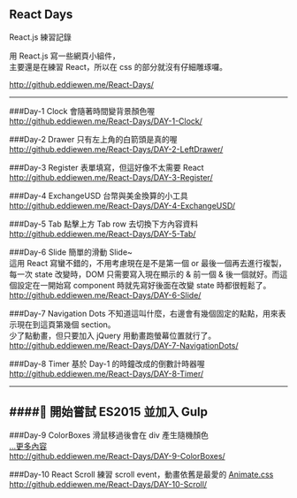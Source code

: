 ## React Days

React.js 練習記錄

用 React.js 寫一些網頁小組件，  
主要還是在練習 React，所以在 css 的部分就沒有仔細雕琢囉。

<http://github.eddiewen.me/React-Days/>

----

###Day-1 Clock
會隨著時間變背景顏色喔  
<http://github.eddiewen.me/React-Days/DAY-1-Clock/>

###Day-2 Drawer
只有左上角的白箭頭是真的喔  
<http://github.eddiewen.me/React-Days/DAY-2-LeftDrawer/>

###Day-3 Register
表單填寫，但這好像不太需要 React  
<http://github.eddiewen.me/React-Days/DAY-3-Register/>

###Day-4 ExchangeUSD
台幣與美金換算的小工具  
<http://github.eddiewen.me/React-Days/DAY-4-ExchangeUSD/>

###Day-5 Tab
點擊上方 Tab row 去切換下方內容資料  
<http://github.eddiewen.me/React-Days/DAY-5-Tab/>

###Day-6 Slide
簡單的滑動 Slide~  
這用 React 寫蠻不錯的，不用考慮現在是不是第一個 or 最後一個再去進行複製，每一次 state 改變時，DOM 只需要寫入現在顯示的 & 前一個 & 後一個就好。而這個設定在一開始寫 component 時就先寫好後面在改變 state 時都很輕鬆了。  
<http://github.eddiewen.me/React-Days/DAY-6-Slide/>

###Day-7 Navigation Dots
不知道這叫什麼，右邊會有幾個固定的點點，用來表示現在到這頁第幾個 section。  
少了點動畫，但只要加入 jQuery 用動畫跑螢幕位置就行了。  
<http://github.eddiewen.me/React-Days/DAY-7-NavigationDots/>

###Day-8 Timer
基於 Day-1 的時鐘改成的倒數計時器喔  
<http://github.eddiewen.me/React-Days/DAY-8-Timer/>

----
####:ghost: 開始嘗試 ES2015 並加入 Gulp
----

###Day-9 ColorBoxes
滑鼠移過後會在 div 產生隨機顏色  
[...更多內容](https://github.com/EddieWen-Taiwan/React-Days/tree/gh-pages/DAY-9-ColorBoxes)  
<http://github.eddiewen.me/React-Days/DAY-9-ColorBoxes/>

###Day-10 React Scroll
練習 scroll event，動畫依舊是最愛的 [Animate.css](http://daneden.github.io/animate.css/)  
<http://github.eddiewen.me/React-Days/DAY-10-Scroll/>